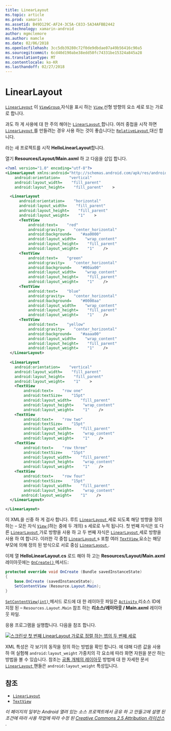 ```yaml
---
title: LinearLayout
ms.topic: article
ms.prod: xamarin
ms.assetid: B49D129C-AF24-3C5A-C833-5A34AFBB2442
ms.technology: xamarin-android
author: mgmclemore
ms.author: mamcle
ms.date: 02/06/2018
ms.openlocfilehash: 3cc5db39280c72f0de9dbdae07a49b56416c90a5
ms.sourcegitcommit: 6cd40d190abe38edd50fc74331be15324a845a28
ms.translationtype: MT
ms.contentlocale: ko-KR
ms.lasthandoff: 02/27/2018
---
```

# <a name="linearlayout"></a>LinearLayout

[`LinearLayout`](https://developer.xamarin.com/api/type/Android.Widget.LinearLayout/) 이 [ `ViewGroup` ](https://developer.xamarin.com/api/type/Android.Views.ViewGroup/) 자식을 표시 하는 [ `View` ](https://developer.xamarin.com/api/type/Android.Views.View/) 선형 방향의 요소 세로 또는 가로로 합니다.

과도 하 게 사용에 대 한 주의 해야는 [ `LinearLayout` ](https://developer.xamarin.com/api/type/Android.Widget.LinearLayout/)합니다.
여러 중첩을 시작 하면 [ `LinearLayout` ](https://developer.xamarin.com/api/type/Android.Widget.LinearLayout/)를 만들려는 경우 사용 하는 것이 좋습니다는 [ `RelativeLayout` ](https://developer.xamarin.com/api/type/Android.Widget.RelativeLayout/) 대신 합니다.

라는 새 프로젝트를 시작 **HelloLinearLayout**합니다.

열기 **Resources/Layout/Main.axml** 하 고 다음을 삽입 합니다.

```xml
<?xml version="1.0" encoding="utf-8"?>
<LinearLayout xmlns:android="http://schemas.android.com/apk/res/android"
    android:orientation=    "vertical"
    android:layout_width=    "fill_parent"
    android:layout_height=    "fill_parent"    >

  <LinearLayout
      android:orientation=    "horizontal"
      android:layout_width=    "fill_parent"
      android:layout_height=    "fill_parent"
      android:layout_weight=    "1"    >
      <TextView
          android:text=    "red"
          android:gravity=    "center_horizontal"
          android:background=    "#aa0000"
          android:layout_width=    "wrap_content"
          android:layout_height=    "fill_parent"
          android:layout_weight=    "1"    />
      <TextView
          android:text=    "green"
          android:gravity=    "center_horizontal"
          android:background=    "#00aa00"
          android:layout_width=    "wrap_content"
          android:layout_height=    "fill_parent"
          android:layout_weight=    "1"    />
      <TextView
          android:text=    "blue"
          android:gravity=    "center_horizontal"
          android:background=    "#0000aa"
          android:layout_width=    "wrap_content"
          android:layout_height=    "fill_parent"
          android:layout_weight=    "1"    />
      <TextView
          android:text=    "yellow"
          android:gravity=    "center_horizontal"
          android:background=    "#aaaa00"
          android:layout_width=    "wrap_content"
          android:layout_height=    "fill_parent"
          android:layout_weight=    "1"    />
  </LinearLayout>
        
  <LinearLayout
    android:orientation=    "vertical"
    android:layout_width=    "fill_parent"
    android:layout_height=    "fill_parent"
    android:layout_weight=    "1"    >
    <TextView
        android:text=    "row one"
        android:textSize=    "15pt"
        android:layout_width=    "fill_parent"
        android:layout_height=    "wrap_content"
        android:layout_weight=    "1"    />
    <TextView
        android:text=    "row two"
        android:textSize=    "15pt"
        android:layout_width=    "fill_parent"
        android:layout_height=    "wrap_content"
        android:layout_weight=    "1"    />
    <TextView
        android:text=    "row three"
        android:textSize=    "15pt"
        android:layout_width=    "fill_parent"
        android:layout_height=    "wrap_content"
        android:layout_weight=    "1"    />
    <TextView
        android:text=    "row four"
        android:textSize=    "15pt"
        android:layout_width=    "fill_parent"
        android:layout_height=    "wrap_content"
       android:layout_weight=    "1"    />
  </LinearLayout>

</LinearLayout>
```

이 XML을 신중 하 게 검사 합니다. 루트 [ `LinearLayout` ](https://developer.xamarin.com/api/type/Android.Widget.LinearLayout/) 세로 되도록 해당 방향을 정의 하는 &ndash; 모든 자식 [ `View` ](https://developer.xamarin.com/api/type/Android.Views.View/)(하는 중에 두 개의) s 세로로 누적 됩니다. 첫 번째 자식은 또 다른 [ `LinearLayout` ](https://developer.xamarin.com/api/type/Android.Widget.LinearLayout/) 가로 방향을 사용 하 고 두 번째 자식은 [ `LinearLayout` ](https://developer.xamarin.com/api/type/Android.Widget.LinearLayout/) 세로 방향을 사용 하 여 합니다. 이러한 각 중첩 [ `LinearLayout` ](https://developer.xamarin.com/api/type/Android.Widget.LinearLayout/)s 포함 여러 [ `TextView` ](https://developer.xamarin.com/api/type/Android.Widget.TextView/) 요소는 해당 부모에 의해 정의 된 방식으로 서로 중심 [ `LinearLayout` ](https://developer.xamarin.com/api/type/Android.Widget.LinearLayout/).

이제 열 **HelloLinearLayout.cs** 로드 해야 하 고는 **Resources/Layout/Main.axml** 레이아웃에는 [ `OnCreate()` ](https://developer.xamarin.com/api/member/Android.App.Activity.OnCreate/p/Android.OS.Bundle/) 메서드:

```csharp
protected override void OnCreate (Bundle savedInstanceState)
{
    base.OnCreate (savedInstanceState);
    SetContentView (Resource.Layout.Main);
}
```

[ `SetContentView(int)` ](https://developer.xamarin.com/api/member/Android.App.Activity.SetContentView/(System.Int32)) 메서드 로드에 대 한 레이아웃 파일은 [ `Activity` ](https://developer.xamarin.com/api/type/Android.App.Activity/)리소스 ID에 지정 된 &ndash; `Resources.Layout.Main` 참조 하는 **리소스/레이아웃 / Main.axml** 레이아웃 파일.

응용 프로그램을 실행합니다. 다음을 참조 합니다.

[ ![스크린샷 첫 번째 LinearLayout 가로로 정렬 하는 앱의 두 번째 세로](linear-layout-images/helloviews1.png)](linear-layout-images/helloviews1.png)

XML 특성은 각 보기의 동작을 정의 하는 방법을 확인 합니다. 에 대해 다른 값을 사용 하 여 실험해 `android:layout_weight` 가중치의 각 요소에 따라 화면 자원을 분산 하는 방법을 볼 수 있습니다. 참조는 [공통 개체의 레이아웃](http://developer.android.com/guide/topics/ui/declaring-layout.html) 방법에 대 한 자세한 문서 [ `LinearLayout` ](https://developer.xamarin.com/api/type/Android.Widget.LinearLayout/) 핸들은 `android:layout_weight` 특성입니다.

<a name="References" />

## <a name="references"></a>참조

-   [`LinearLayout`](https://developer.xamarin.com/api/type/Android.Widget.LinearLayout/) 
-   [`TextView`](https://developer.xamarin.com/api/type/Android.Widget.TextView/) 

*이 페이지의 일부는 Android 열려 있는 소스 프로젝트에서 공유 하 고 만들고에 설명 된 조건에 따라 사용 작업에 따라 수정 된*
[*Creative Commons 2.5 Attribution 라이선스* ](http://creativecommons.org/licenses/by/2.5/).

